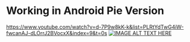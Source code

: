 # Working in Android Pie Version
https://www.youtube.com/watch?v=d-7P9w8kK-k&list=PLRtYdTwG4iW-fwcanAJ-dLOrrJ2BVocxX&index=9&t=0s
[![IMAGE ALT TEXT HERE](http://img.youtube.com/vi/d-7P9w8kK-k&list=PLRtYdTwG4iW-fwcanAJ-dLOrrJ2BVocxX&index=9&t=0s/0.jpg)](http://www.youtube.com/watch?v=d-7P9w8kK-k&list=PLRtYdTwG4iW-fwcanAJ-dLOrrJ2BVocxX&index=9&t=0s)
